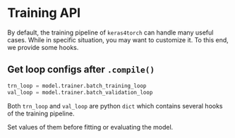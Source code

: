 # Training API

By default, the training pipeline of `keras4torch` can handle many useful cases. While in specific situation, you may want to customize it. To this end, we provide some hooks.

## Get loop configs after `.compile()`

```python
trn_loop = model.trainer.batch_training_loop
val_loop = model.trainer.batch_validation_loop
```

Both `trn_loop` and `val_loop` are python `dict` which contains several hooks of the training pipeline.

Set values of them before fitting or evaluating the model.

